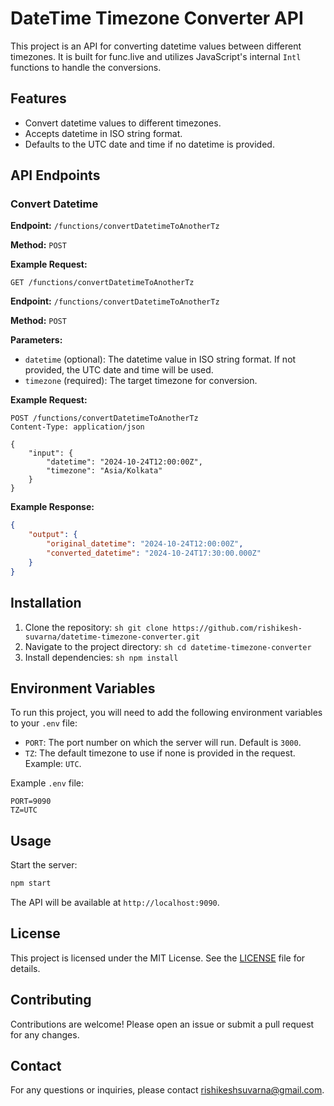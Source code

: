 # DateTime Timezone Converter API

This project is an API for converting datetime values between different timezones. It is built for func.live and utilizes JavaScript's internal `Intl` functions to handle the conversions.

## Features

- Convert datetime values to different timezones.
- Accepts datetime in ISO string format.
- Defaults to the UTC date and time if no datetime is provided.

## API Endpoints

### Convert Datetime

**Endpoint:** `/functions/convertDatetimeToAnotherTz`

**Method:** `POST`

**Example Request:**

```http
GET /functions/convertDatetimeToAnotherTz
```

**Endpoint:** `/functions/convertDatetimeToAnotherTz`

**Method:** `POST`

**Parameters:**

- `datetime` (optional): The datetime value in ISO string format. If not provided, the UTC date and time will be used.
- `timezone` (required): The target timezone for conversion.

**Example Request:**

```http
POST /functions/convertDatetimeToAnotherTz
Content-Type: application/json

{
    "input": {
        "datetime": "2024-10-24T12:00:00Z",
        "timezone": "Asia/Kolkata"
    }
}
```

**Example Response:**

```json
{
    "output": {
        "original_datetime": "2024-10-24T12:00:00Z",
        "converted_datetime": "2024-10-24T17:30:00.000Z"
    }
}
```

## Installation

1. Clone the repository:
        ```sh
        git clone https://github.com/rishikesh-suvarna/datetime-timezone-converter.git
        ```
2. Navigate to the project directory:
        ```sh
        cd datetime-timezone-converter
        ```
3. Install dependencies:
        ```sh
        npm install
        ```

## Environment Variables

To run this project, you will need to add the following environment variables to your `.env` file:

- `PORT`: The port number on which the server will run. Default is `3000`.
- `TZ`: The default timezone to use if none is provided in the request. Example: `UTC`.

Example `.env` file:

```env
PORT=9090
TZ=UTC
```

## Usage

Start the server:
```sh
npm start
```

The API will be available at `http://localhost:9090`.

## License

This project is licensed under the MIT License. See the [LICENSE](LICENSE) file for details.

## Contributing

Contributions are welcome! Please open an issue or submit a pull request for any changes.

## Contact

For any questions or inquiries, please contact [rishikeshsuvarna@gmail.com](mailto:rishikeshsuvarna@gmail.com).
